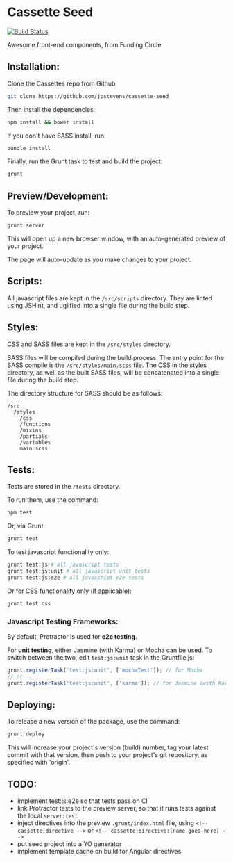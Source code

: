# Cassette Seed

[![Build Status](https://secure.travis-ci.org/jpstevens/cassette-seed.png?branch=master)](https://travis-ci.org/jpstevens/cassette-seed)

Awesome front-end components, from Funding Circle

## Installation:

Clone the Cassettes repo from Github:

```bash
git clone https://github.com/jpstevens/cassette-seed
```

Then install the dependencies:

```bash
npm install && bower install
```

If you don't have SASS install, run:

```bash
bundle install
```

Finally, run the Grunt task to test and build the project:

```bash
grunt
```

## Preview/Development:

To preview your project, run:

```bash
grunt server
```

This will open up a new browser window, with an auto-generated preview of your project.

The page will auto-update as you make changes to your project.

## Scripts:

All javascript files are kept in the ```/src/scripts``` directory. They are linted using JSHint, and uglified into a single file during the build step.

## Styles:

CSS and SASS files are kept in the ```/src/styles``` directory.

SASS files will be compiled during the build process. The entry point for the SASS compile is the ```/src/styles/main.scss``` file.
The CSS in the styles directory, as well as the built SASS files, will be concatenated into a single file during the build step.

The directory structure for SASS should be as follows:
```
/src
  /styles
    /css
    /functions
    /mixins
    /partials
    /variables
    main.scss
```

## Tests:

Tests are stored in the ```/tests``` directory.

To run them, use the command:

```bash
npm test
```

Or, via Grunt:

```bash
grunt test
```

To test javascript functionality only:

```bash
grunt test:js # all javascript tests
grunt test:js:unit # all javascript unit tests
grunt test:js:e2e # all javascript e2e tests
```

Or for CSS functionality only (if applicable):

```bash
grunt test:css
```

### Javascript Testing Frameworks:

By default, Protractor is used for **e2e testing**.

For **unit testing**, either Jasmine (with Karma) or Mocha can be used. To switch between the two, edit ```test:js:unit``` task in the Gruntfile.js:

```javascript
grunt.registerTask('test:js:unit', ['mochaTest']); // for Mocha
// or...
grunt.registerTask('test:js:unit', ['karma']); // for Jasmine (with Karma)
```

## Deploying:

To release a new version of the package, use the command:

```bash
grunt deploy
```

This will increase your project's version (build) number, tag your latest commit with that version, then push to your project's git repository, as specified with 'origin'.

## TODO:

- implement test:js:e2e so that tests pass on CI
- link Protractor tests to the preview server, so that it runs tests against the local ```server:test```
- inject directives into the preview ```.grunt/index.html``` file, using ```<!-- cassette:directive -->``` or ```<!-- cassette:directive:[name-goes-here] -->```
- put seed project into a YO generator
- implement template cache on build for Angular directives
